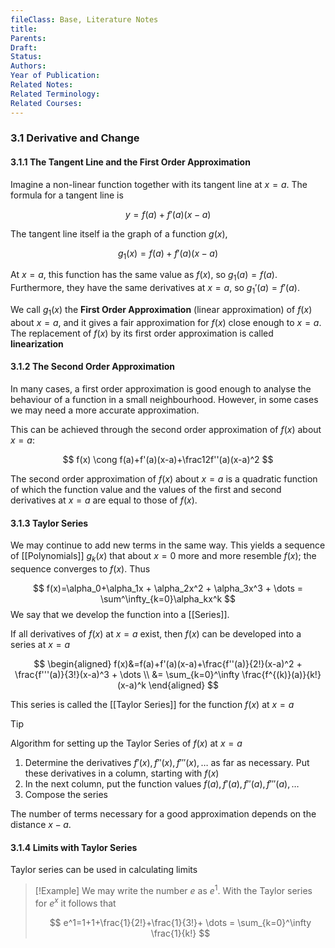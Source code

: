 ```yaml
---
fileClass: Base, Literature Notes
title: 
Parents: 
Draft: 
Status: 
Authors: 
Year of Publication: 
Related Notes: 
Related Terminology: 
Related Courses: 
---
```

### 3.1 Derivative and Change
#### 3.1.1 The Tangent Line and the First Order Approximation
Imagine a non-linear function together with its tangent line at $x=a$. The formula for a tangent line is 

$$
y=f(a)+f'(a)(x-a)
$$

The tangent line itself ia the graph of a function $g(x)$,

$$
g_1(x)=f(a)+f'(a)(x-a)
$$

At $x=a$, this function has the same value as $f(x)$, so $g_1(a)=f(a)$. Furthermore, they have the same derivatives at $x=a$, so $g_1'(a)=f'(a)$. 

We call $g_1(x)$ the **First Order Approximation** (linear approximation) of $f(x)$ about $x=a$, and it gives a fair approximation for $f(x)$ close enough to $x=a$. The replacement of $f(x)$ by its first order approximation is called **linearization**

#### 3.1.2 The Second Order Approximation
In many cases, a first order approximation is good enough to analyse the behaviour of a function in a small neighbourhood. However, in some cases we may need a more accurate approximation. 

This can be achieved through the second order approximation of $f(x)$ about $x=a$:

$$
f(x) \cong f(a)+f'(a)(x-a)+\frac12f''(a)(x-a)^2
$$

The second order approximation of $f(x)$ about $x=a$ is a quadratic function of which the function value and the values of the first and second derivatives at $x=a$ are equal to those of $f(x)$.

#### 3.1.3 Taylor Series
We may continue to add new terms in the same way. This yields a sequence of [[Polynomials]] $g_k(x)$ that about $x=0$ more and more resemble $f(x)$; the sequence converges to $f(x)$. Thus

$$
f(x)=\alpha_0+\alpha_1x + \alpha_2x^2 + \alpha_3x^3 + \dots = \sum^\infty_{k=0}\alpha_kx^k
$$
We say that we develop the function into a [[Series]]. 

If all derivatives of $f(x)$ at $x=a$ exist, then $f(x)$ can be developed into a series at $x=a$

$$
\begin{aligned}
f(x)&=f(a)+f'(a)(x-a)+\frac{f''(a)}{2!}(x-a)^2 + \frac{f'''(a)}{3!}(x-a)^3 + \dots \\
&= \sum_{k=0}^\infty \frac{f^{(k)}(a)}{k!}(x-a)^k
\end{aligned}
$$

This series is called the [[Taylor Series]] for the function $f(x)$ at $x=a$

>[!Tip]
>Algorithm for setting up the Taylor Series of $f(x)$ at $x=a$
>1. Determine the derivatives $f'(x), f''(x), f'''(x), \dots$ as far as necessary. Put these derivatives in a column, starting with $f(x)$
>2. In the next column, put the function values $f(a), f'(a), f''(a), f'''(a), \dots$
>3. Compose the series

The number of terms necessary for a good approximation depends on the distance $x-a$. 

#### 3.1.4 Limits with Taylor Series
Taylor series can be used in calculating limits

>[!Example]
>We may write the number $e$ as $e^1$. With the Taylor series for $e^x$ it follows that 
>
>$$
>e^1=1+1+\frac{1}{2!}+\frac{1}{3!}+ \dots = \sum_{k=0}^\infty \frac{1}{k!}
>$$

